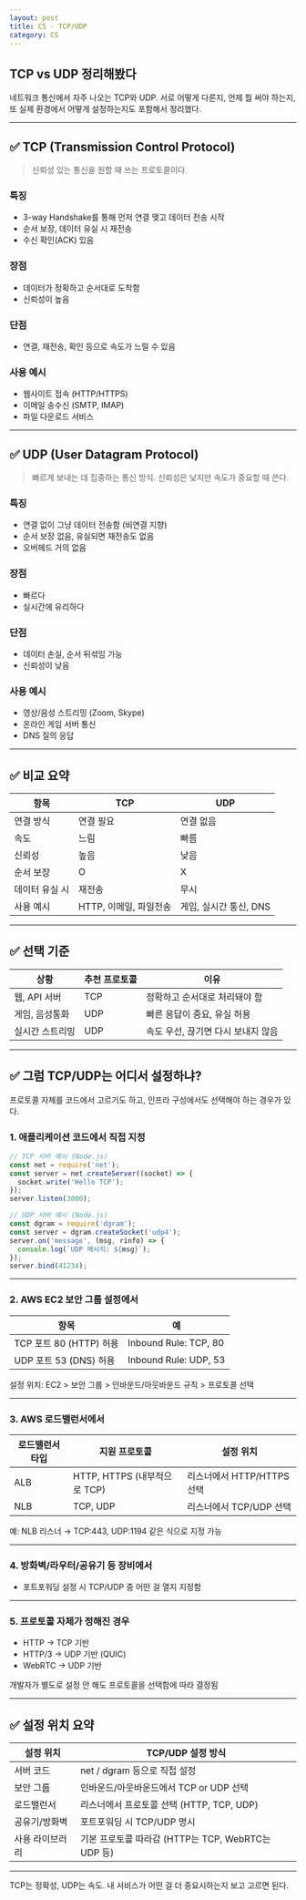 ```yaml
---
layout: post
title: CS - TCP/UDP
category: CS
---
```

## TCP vs UDP 정리해봤다

네트워크 통신에서 자주 나오는 TCP와 UDP.
서로 어떻게 다른지, 언제 뭘 써야 하는지, 또 실제 환경에서 어떻게 설정하는지도 포함해서 정리했다.

---

## ✅ TCP (Transmission Control Protocol)

> 신뢰성 있는 통신을 원할 때 쓰는 프로토콜이다.

### 특징

* 3-way Handshake를 통해 먼저 연결 맺고 데이터 전송 시작
* 순서 보장, 데이터 유실 시 재전송
* 수신 확인(ACK) 있음

### 장점

* 데이터가 정확하고 순서대로 도착함
* 신뢰성이 높음

### 단점

* 연결, 재전송, 확인 등으로 속도가 느릴 수 있음

### 사용 예시

* 웹사이트 접속 (HTTP/HTTPS)
* 이메일 송수신 (SMTP, IMAP)
* 파일 다운로드 서비스

---

## ✅ UDP (User Datagram Protocol)

> 빠르게 보내는 데 집중하는 통신 방식. 신뢰성은 낮지만 속도가 중요할 때 쓴다.

### 특징

* 연결 없이 그냥 데이터 전송함 (비연결 지향)
* 순서 보장 없음, 유실되면 재전송도 없음
* 오버헤드 거의 없음

### 장점

* 빠르다
* 실시간에 유리하다

### 단점

* 데이터 손실, 순서 뒤섞임 가능
* 신뢰성이 낮음

### 사용 예시

* 영상/음성 스트리밍 (Zoom, Skype)
* 온라인 게임 서버 통신
* DNS 질의 응답

---

## ✅ 비교 요약

| 항목       | TCP             | UDP             |
| -------- | --------------- | --------------- |
| 연결 방식    | 연결 필요           | 연결 없음           |
| 속도       | 느림              | 빠름              |
| 신뢰성      | 높음              | 낮음              |
| 순서 보장    | O               | X               |
| 데이터 유실 시 | 재전송             | 무시              |
| 사용 예시    | HTTP, 이메일, 파일전송 | 게임, 실시간 통신, DNS |

---

## ✅ 선택 기준

| 상황        | 추천 프로토콜 | 이유                   |
| --------- | ------- | -------------------- |
| 웹, API 서버 | TCP     | 정확하고 순서대로 처리돼야 함     |
| 게임, 음성통화  | UDP     | 빠른 응답이 중요, 유실 허용     |
| 실시간 스트리밍  | UDP     | 속도 우선, 끊기면 다시 보내지 않음 |

---

## ✅ 그럼 TCP/UDP는 어디서 설정하냐?

프로토콜 자체를 코드에서 고르기도 하고, 인프라 구성에서도 선택해야 하는 경우가 있다.

### 1. 애플리케이션 코드에서 직접 지정

```js
// TCP 서버 예시 (Node.js)
const net = require('net');
const server = net.createServer((socket) => {
  socket.write('Hello TCP');
});
server.listen(3000);
```

```js
// UDP 서버 예시 (Node.js)
const dgram = require('dgram');
const server = dgram.createSocket('udp4');
server.on('message', (msg, rinfo) => {
  console.log(`UDP 메시지: ${msg}`);
});
server.bind(41234);
```

---

### 2. AWS EC2 보안 그룹 설정에서

| 항목                  | 예                     |
| ------------------- | --------------------- |
| TCP 포트 80 (HTTP) 허용 | Inbound Rule: TCP, 80 |
| UDP 포트 53 (DNS) 허용  | Inbound Rule: UDP, 53 |

설정 위치: EC2 > 보안 그룹 > 인바운드/아웃바운드 규칙 > 프로토콜 선택

---

### 3. AWS 로드밸런서에서

| 로드밸런서 타입 | 지원 프로토콜                 | 설정 위치               |
| -------- | ----------------------- | ------------------- |
| ALB      | HTTP, HTTPS (내부적으로 TCP) | 리스너에서 HTTP/HTTPS 선택 |
| NLB      | TCP, UDP                | 리스너에서 TCP/UDP 선택    |

예: NLB 리스너 → TCP:443, UDP:1194 같은 식으로 지정 가능

---

### 4. 방화벽/라우터/공유기 등 장비에서

* 포트포워딩 설정 시 TCP/UDP 중 어떤 걸 열지 지정함

---

### 5. 프로토콜 자체가 정해진 경우

* HTTP → TCP 기반
* HTTP/3 → UDP 기반 (QUIC)
* WebRTC → UDP 기반

개발자가 별도로 설정 안 해도 프로토콜을 선택함에 따라 결정됨

---

## ✅ 설정 위치 요약

| 설정 위치    | TCP/UDP 설정 방식                          |
| -------- | -------------------------------------- |
| 서버 코드    | net / dgram 등으로 직접 설정                  |
| 보안 그룹    | 인바운드/아웃바운드에서 TCP or UDP 선택             |
| 로드밸런서    | 리스너에서 프로토콜 선택 (HTTP, TCP, UDP)         |
| 공유기/방화벽  | 포트포워딩 시 TCP/UDP 명시                     |
| 사용 라이브러리 | 기본 프로토콜 따라감 (HTTP는 TCP, WebRTC는 UDP 등) |

---

TCP는 정확성, UDP는 속도.
내 서비스가 어떤 걸 더 중요시하는지 보고 고르면 된다.
